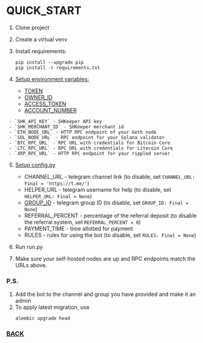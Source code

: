 # QUICK_START
   1. Clone project
   2. Create a virtual venv
   3. Install requirements:
       ```
       pip install --upgrade pip
       pip install -r requirements.txt
       ```
   4. [Setup environment variables:](https://stackoverflow.com/questions/42708389/how-to-set-environment-variables-in-pycharm)

      - [TOKEN](https://telegram.me/BotFather)
      - [OWNER_ID](https://telegram.me/myidbot)
      - [ACCESS_TOKEN](https://pypi.org/project/YooMoney/#access-token)
      - [ACCOUNT_NUMBER](https://pypi.org/project/YooMoney/#account-information)


     - `SHK_API_KEY` - SHKeeper API key
     - `SHK_MERCHANT_ID` - SHKeeper merchant id
     - `ETH_NODE_URL` - HTTP RPC endpoint of your Geth node
     - `SOL_NODE_URL` - RPC endpoint for your Solana validator
     - `BTC_RPC_URL` - RPC URL with credentials for Bitcoin Core
     - `LTC_RPC_URL` - RPC URL with credentials for Litecoin Core
     - `XRP_RPC_URL` - HTTP RPC endpoint for your rippled server


   5. [Setup config.py](../bot/misc/config.py)
      - CHANNEL_URL - telegram channel link (to disable, set `CHANNEL_URL: Final = 'https://t.me/'`)
      - HELPER_URL -  telegram username for help (to disable, set `HELPER_URL: Final = None`)
      - [GROUP_ID](https://docs.b2core.b2broker.com/how-to-articles/manage-communication-platforms/how-to-get-telegram-chat-group-and-channel-identifiers) -  telegram group ID (to disable, set `GROUP_ID: Final = None`)
      - REFERRAL_PERCENT - percentage of the referral deposit (to disable the referral system, set `REFERRAL_PERCENT = 0`)
      - PAYMENT_TIME - time allotted for payment
      - RULES - rules for using the bot (to disable, set `RULES: Final = None`)

   6. Run run.py
   7. Make sure your self-hosted nodes are up and RPC endpoints match the URLs above.

### P.S.
1. Add the bot to the channel and group you have provided and make it an admin
2. To apply latest migration, use 
      ```
      alembic upgrade head
      ```

### [BACK](../README.md)